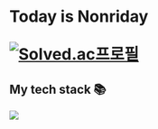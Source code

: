 

<h1> Today is Nonriday

[![Solved.ac프로필](http://mazassumnida.wtf/api/v2/generate_badge?boj=todaynonri)](https://solved.ac/todaynonri)
<br />
<h2> My tech stack 📚 </h2>

<img src="https://img.shields.io/badge/C++-00599C?style=flat&logo=cplusplus&logoColor=white"/>

<br/>
